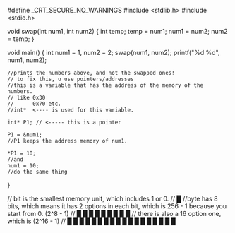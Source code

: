 #define _CRT_SECURE_NO_WARNINGS
#include <stdlib.h>
#include <stdio.h>

void swap(int num1, int num2)
{
	int temp;
	temp = num1;
	num1 = num2;
	num2 = temp;
}

void main()
{
	int num1 = 1, num2 = 2;
	swap(num1, num2);
	printf("%d %d", num1, num2);


	//prints the numbers above, and not the swapped ones!
	// to fix this, u use pointers/addresses
	//this is a variable that has the address of the memory of the numbers.
	// like 0x30
	//      0x70 etc.
	//int*  <---- is used for this variable.

	int* P1; // <----- this is a pointer

	P1 = &num1; 
	//P1 keeps the address memory of num1.

	*P1 = 10;
	//and
	num1 = 10;
	//do the same thing


}

// bit is the smallest memory unit, which includes 1 or 0.
// █
//byte has 8 bits, which means it has 2 options in each bit, which is 256 - 1 because you start from 0. (2^8 - 1)
// █ █ █ █ █ █ █ █ █ 
// there is also a 16 option one, which is (2^16 - 1)
// █ █ █ █ █ █ █ █ █ █ █ █ █ █ █ █ █ █ 






